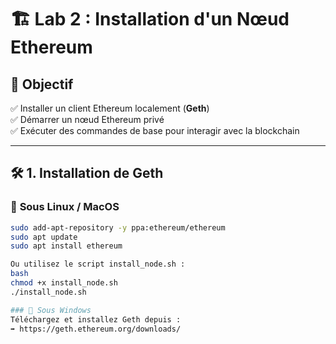 # 🏗️ Lab 2 : Installation d'un Nœud Ethereum  

## 🎯 Objectif  
✅ Installer un client Ethereum localement (**Geth**)  
✅ Démarrer un nœud Ethereum privé  
✅ Exécuter des commandes de base pour interagir avec la blockchain  

---

## 🛠️ **1. Installation de Geth**  

### 📌 **Sous Linux / MacOS**  

```bash
sudo add-apt-repository -y ppa:ethereum/ethereum
sudo apt update
sudo apt install ethereum

Ou utilisez le script install_node.sh :
bash
chmod +x install_node.sh
./install_node.sh

### 📌 Sous Windows
Téléchargez et installez Geth depuis :
➡️ https://geth.ethereum.org/downloads/
